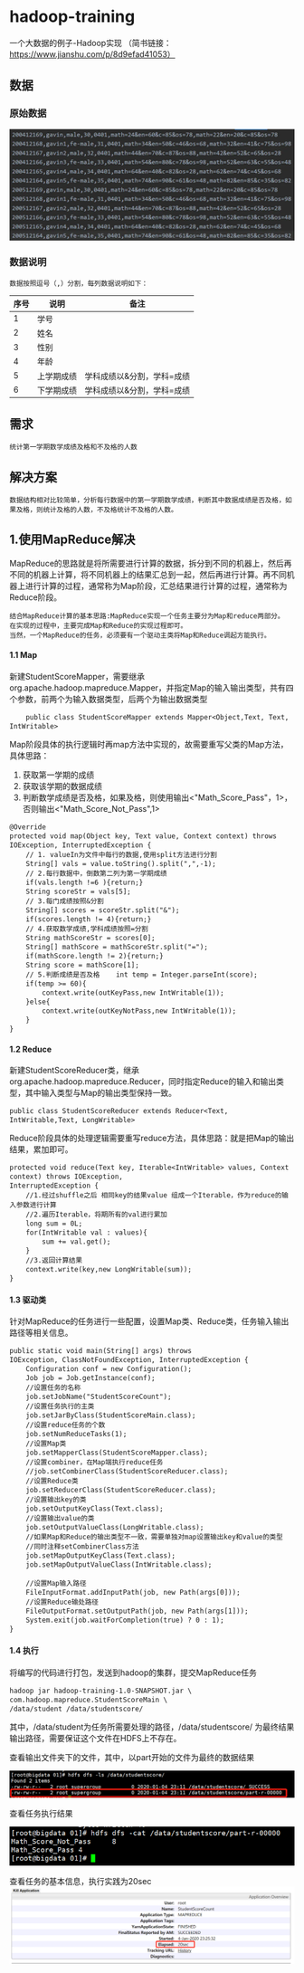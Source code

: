 # hadoop-training
一个大数据的例子-Hadoop实现 （简书链接：https://www.jianshu.com/p/8d9efad41053）

## 数据
### 原始数据
![原始数据](images/data.png)
### 数据说明
    数据按照逗号（,）分割，每列数据说明如下：
    

| 序号 | 说明 | 备注 |
| --- | --- | --- |
| 1 | 学号 |  |
| 2 | 姓名 |  |
| 3 | 性别 |  |
| 4 | 年龄 |  |
| 5 | 上学期成绩 | 学科成绩以&分割，学科=成绩 |
| 6 | 下学期成绩 | 学科成绩以&分割，学科=成绩 |

## 需求
    统计第一学期数学成绩及格和不及格的人数
    
## 解决方案
    数据结构相对比较简单，分析每行数据中的第一学期数学成绩，判断其中数据成绩是否及格，如果及格，则统计及格的人数，不及格统计不及格的人数。
## 1.使用MapReduce解决

MapReduce的思路就是将所需要进行计算的数据，拆分到不同的机器上，然后再不同的机器上计算，将不同机器上的结果汇总到一起，然后再进行计算。再不同机器上进行计算的过程，通常称为Map阶段，汇总结果进行计算的过程，通常称为Reduce阶段。

    结合MapReduce计算的基本思路:MapReduce实现一个任务主要分为Map和reduce两部分。
    在实现的过程中，主要完成Map和Reduce的实现过程即可。
    当然，一个MapReduce的任务，必须要有一个驱动主类将Map和Reduce调起方能执行。
 
#### 1.1 Map
新建StudentScoreMapper，需要继承org.apache.hadoop.mapreduce.Mapper，并指定Map的输入输出类型，共有四个参数，前两个为输入数据类型，后两个为输出数据类型
```
    public class StudentScoreMapper extends Mapper<Object,Text, Text, IntWritable>
```
Map阶段具体的执行逻辑时再map方法中实现的，故需要重写父类的Map方法，具体思路：

1. 获取第一学期的成绩
2. 获取该学期的数据成绩
3. 判断数学成绩是否及格，如果及格，则使用输出<"Math_Score_Pass"，1>，否则输出<"Math_Score_Not_Pass",1>

```
@Override
protected void map(Object key, Text value, Context context) throws IOException, InterruptedException {   
    // 1. valueIn为文件中每行的数据,使用split方法进行分割    
    String[] vals = value.toString().split(",",-1);    
    // 2.每行数据中，倒数第二列为第一学期成绩    
    if(vals.length !=6 ){return;}   
    String scoreStr = vals[5];    
    // 3.每门成绩按照&分割    
    String[] scores = scoreStr.split("&");    
    if(scores.length != 4){return;}    
    // 4.获取数学成绩,学科成绩按照=分割    
    String mathScoreStr = scores[0];    
    String[] mathScore = mathScoreStr.split("=");    
    if(mathScore.length != 2){return;}    
    String score = mathScore[1];    
    // 5.判断成绩是否及格    int temp = Integer.parseInt(score);    
    if(temp >= 60){        
        context.write(outKeyPass,new IntWritable(1));    
    }else{        
        context.write(outKeyNotPass,new IntWritable(1));    
    }
}
```


#### 1.2 Reduce
新建StudentScoreReducer类，继承org.apache.hadoop.mapreduce.Reducer，同时指定Reduce的输入和输出类型，其中输入类型与Map的输出类型保持一致。

```
public class StudentScoreReducer extends Reducer<Text, IntWritable,Text, LongWritable>
```
Reduce阶段具体的处理逻辑需要重写reduce方法，具体思路：就是把Map的输出结果，累加即可。
```
protected void reduce(Text key, Iterable<IntWritable> values, Context context) throws IOException, 
InterruptedException {    
    //1.经过shuffle之后 相同key的结果value 组成一个Iterable，作为reduce的输入参数进行计算    
    //2.遍历Iterable，将期所有的val进行累加    
    long sum = 0L;    
    for(IntWritable val : values){
        sum += val.get();    
    }   
    //3.返回计算结果    
    context.write(key,new LongWritable(sum));
}
```
 #### 1.3 驱动类
针对MapReduce的任务进行一些配置，设置Map类、Reduce类，任务输入输出路径等相关信息。

```
public static void main(String[] args) throws 
IOException, ClassNotFoundException, InterruptedException {
    Configuration conf = new Configuration();
    Job job = Job.getInstance(conf);
    //设置任务的名称
    job.setJobName("StudentScoreCount");
    //设置任务执行的主类
    job.setJarByClass(StudentScoreMain.class);
    //设置reduce任务的个数
    job.setNumReduceTasks(1);
    //设置Map类
    job.setMapperClass(StudentScoreMapper.class);
    //设置combiner，在Map端执行reduce任务
    //job.setCombinerClass(StudentScoreReducer.class);
    //设置Reduce类
    job.setReducerClass(StudentScoreReducer.class);
    //设置输出key的类
    job.setOutputKeyClass(Text.class);
    //设置输出value的类
    job.setOutputValueClass(LongWritable.class);
    //如果Map和Reduce的输出类型不一致，需要单独对map设置输出key和value的类型
    //同时注释setCombinerClass方法
    job.setMapOutputKeyClass(Text.class);
    job.setMapOutputValueClass(IntWritable.class);

    //设置Map输入路径
    FileInputFormat.addInputPath(job, new Path(args[0]));
    //设置Reduce输处路径
    FileOutputFormat.setOutputPath(job, new Path(args[1]));    
    System.exit(job.waitForCompletion(true) ? 0 : 1);
}

```
#### 1.4 执行
将编写的代码进行打包，发送到hadoop的集群，提交MapReduce任务
```
hadoop jar hadoop-training-1.0-SNAPSHOT.jar \
com.hadoop.mapreduce.StudentScoreMain \
/data/student /data/studentscore/
```
其中，/data/student为任务所需要处理的路径，/data/studentscore/ 为最终结果输出路径，需要保证这个文件在HDFS上不存在。

查看输出文件夹下的文件，其中，以part开始的文件为最终的数据结果

![结果文件目录](images/resultDir.png)

查看任务执行结果

![任务执行结果](images/result.png)

查看任务的基本信息，执行实践为20sec
![任务的基本信息](images/info.png)